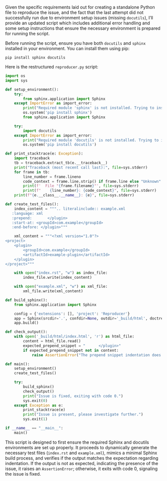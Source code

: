 Given the specific requirements laid out for creating a standalone Python file to reproduce the issue, and the fact that the last attempt did not successfully run due to environment setup issues (missing `docutils`), I’ll provide an updated script which includes additional error handling and some setup instructions that ensure the necessary environment is prepared for running the script.

Before running the script, ensure you have both `docutils` and `sphinx` installed in your environment. You can install them using pip:

```shell
pip install sphinx docutils
```

Here is the restructured `reproducer.py` script:

```python
import os
import sys

def setup_environment():
    try:
        from sphinx.application import Sphinx
    except ImportError as import_error:
        print("Required module 'sphinx' is not installed. Trying to install it...", file=sys.stderr)
        os.system('pip install sphinx')
        from sphinx.application import Sphinx

    try:
        import docutils
    except ImportError as import_error:
        print("Required module 'docutils' is not installed. Trying to install it...", file=sys.stderr)
        os.system('pip install docutils')

def print_stacktrace(e: Exception):
    import traceback
    tb = traceback.extract_tb(e.__traceback__)
    print("Traceback (most recent call last):", file=sys.stderr)
    for frame in tb:
        line_number = frame.lineno
        code_context = frame.line.strip() if frame.line else "Unknown"
        print(f'  File "{frame.filename}"', file=sys.stderr)
        print(f"    {line_number}: {code_context}", file=sys.stderr)
    print(f"{e.__class__.__name__}: {e}", file=sys.stderr)

def create_test_files():
    index_content = """.. literalinclude:: example.xml
   :language: xml
   :prepend:       </plugin>
   :start-at: <groupId>com.example</groupId>
   :end-before: </plugin>"""

    xml_content = """<?xml version="1.0"?>
<project>
    <plugin>
        <groupId>com.example</groupId>
        <artifactId>example-plugin</artifactId>
    </plugin>
</project>"""

    with open("index.rst", "w") as index_file:
        index_file.write(index_content)

    with open("example.xml", "w") as xml_file:
        xml_file.write(xml_content)

def build_sphinx():
    from sphinx.application import Sphinx

    config = {'extensions': [], 'project': 'Reproducer'}
    app = Sphinx(srcdir='.', confdir=None, outdir='_build/html', doctreedir='_build/doctrees', buildername="html", confoverrides=config)
    app.build()

def check_output():
    with open('_build/html/index.html', 'r') as html_file:
        content = html_file.read()
        expected_prepend_snippet = "      </plugin>"
        if expected_prepend_snippet not in content:
            raise AssertionError("The prepend snippet indentation does not match the expected indentation.")

def main():
    setup_environment()
    create_test_files()

    try:
        build_sphinx()
        check_output()
        print("Issue is fixed, exiting with code 0.")
        sys.exit(0)
    except Exception as e:
        print_stacktrace(e)
        print("Issue is present, please investigate further.")
        sys.exit(1)

if __name__ == "__main__":
    main()
```

This script is designed to first ensure the required Sphinx and docutils environments are set up properly. It proceeds to dynamically generate the necessary test files (`index.rst` and `example.xml`), mimics a minimal Sphinx build process, and verifies if the output matches the expectation regarding indentation. If the output is not as expected, indicating the presence of the issue, it raises an `AssertionError`; otherwise, it exits with code 0, signaling the issue is fixed.